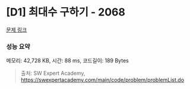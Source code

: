 # [D1] 최대수 구하기 - 2068 

[문제 링크](https://swexpertacademy.com/main/code/problem/problemDetail.do?contestProbId=AV5QQhbqA4QDFAUq) 

### 성능 요약

메모리: 42,728 KB, 시간: 88 ms, 코드길이: 189 Bytes



> 출처: SW Expert Academy, https://swexpertacademy.com/main/code/problem/problemList.do